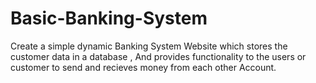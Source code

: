 # Basic-Banking-System
Create a simple dynamic Banking System Website which stores the customer data  in a database , And provides functionality to the users or customer to send and recieves  money from each other Account.
